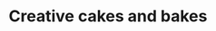 ---
title: "Creative cakes and bakes"
url: /thiruvananthapuram/creative-cakes-and-bakes/
shop: bakery
---